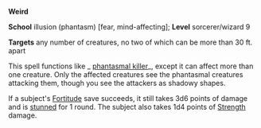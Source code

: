  **Weird**

**School** illusion (phantasm) [fear, mind-affecting]; **Level** sorcerer/wizard 9

**Targets** any number of creatures, no two of which can be more than 30 ft. apart

This spell functions like _ [phantasmal killer](phantasmalKiller.html#_phantasmal-killer)_, except it can affect more than one creature. Only the affected creatures see the phantasmal creatures attacking them, though you see the attackers as shadowy shapes.

If a subject's [Fortitude](../combat.html#_fortitude) save succeeds, it still takes 3d6 points of damage and is [stunned](../glossary.html#_stunned) for 1 round. The subject also takes 1d4 points of [Strength](../gettingStarted.html#_strength) damage.

